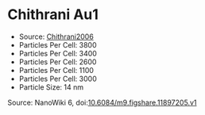 <a name="material" />

# Chithrani Au1
<script type="application/ld+json">
  {
    "@context": "https://schema.org/",
    "@type": "ChemicalSubstance",
    "@id": "https://egonw.github.io/nanowiki/nanowiki416.html#material",
    "http://purl.org/dc/terms/conformsTo":
      {
        "@type": "CreativeWork",
        "@id": "https://bioschemas.org/profiles/ChemicalSubstance/0.4-RELEASE/"
      },
    "identfier": "416",
    "name": "Chithrani Au1",
    "url": "https://egonw.github.io/nanowiki/nanowiki416.html#material",
    "sameAs": "http://127.0.0.1/mediawiki/index.php/Special:URIResolver/Chithrani_Au1"
  }
</script>


* Source: [Chithrani2006](articleChithrani2006.md)
* Particles Per Cell: 3800 
* Particles Per Cell: 3400 
* Particles Per Cell: 2600 
* Particles Per Cell: 1100 
* Particles Per Cell: 3000 
* Particle Size: 14 nm


Source: NanoWiki 6, doi:[10.6084/m9.figshare.11897205.v1](https://doi.org/10.6084/m9.figshare.11897205.v1)
